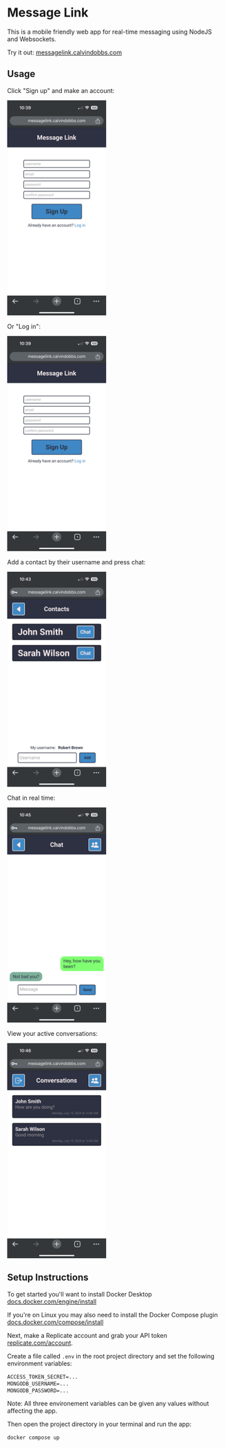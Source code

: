 # Message Link

This is a mobile friendly web app for real-time messaging using NodeJS and Websockets.

Try it out: [messagelink.calvindobbs.com](https://messagelink.calvindobbs.com)

## Usage

Click "Sign up" and make an account:

<img src="/README/signup.png" alt="A sign in screen allowing the user to enter a username, email, and password" height="500" />

Or "Log in":

<img src="/README/login.png" alt="A log in screen allowing the user to enter an email and password" height="500" />

Add a contact by their username and press chat:

<img src="/README/contacts.png" alt="List of contacts on the contacts screen" height="500" />

Chat in real time:

<img src="/README/chat.png" alt="A real time conversation through message bubbles" height="500" />

View your active conversations:

<img src="/README/conversations.png" alt="A list of active conversations with recent message previews" height="500" />

## Setup Instructions

To get started you'll want to install Docker Desktop [docs.docker.com/engine/install](https://docs.docker.com/engine/install/)

If you're on Linux you may also need to install the Docker Compose plugin [docs.docker.com/compose/install](https://docs.docker.com/compose/install/)

Next, make a Replicate account and grab your API token [replicate.com/account](http://replicate.com/account).

Create a file called `.env` in the root project directory and set the following environment variables:

```console
ACCESS_TOKEN_SECRET=...
MONGODB_USERNAME=...
MONGODB_PASSWORD=...
```

Note: All three environement variables can be given any values without affecting the app.

Then open the project directory in your terminal and run the app:

```console
docker compose up
```

